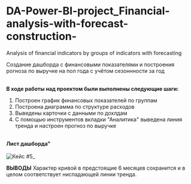 # DA-Power-BI-project_Financial-analysis-with-forecast-construction-
Analysis of financial indicators by groups of indicators with forecasting 

Создание дашборда с финансовыми показателями и построения рогноза по выручке на пол года с учётом сезоннности за год</br></br>

**В ходе работы над проектом были выполнены следующие шаги:**
1. Построен график финансовых показателей по группам</br>
2. Построена диаграмма по структуре расходов</br>
3. Выведены карточки с данными по дохлдам</br>
4. С помощью инструментов вкладки "Аналитика" выведена линия тренда и настроен прогноз по выручке</br></br>

**Лист дашборда"**
      </br></br>
![Кейс #5_](https://github.com/ElenaTratsevskaya/DA-Power-BI-project_Financial-analysis-with-forecast-construction-/assets/110056199/3fc621ff-62c4-4692-b634-0e766a121454)

**ВЫВОДЫ**
Характер кривой в предстоящие 6 месяцев сохранится и в целом соответствует ниспадающей линии тренда.

